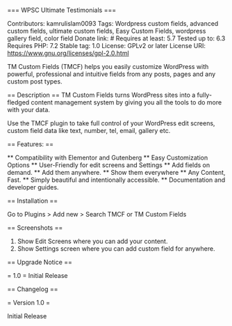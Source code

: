 === WPSC Ultimate Testimonials === 

Contributors: kamrulislam0093
Tags: Wordpress custom fields, advanced custom fields, ultimate custom fields, Easy Custom Fields, wordpress gallery field, color field 
Donate link: # 
Requires at least: 5.7 
Tested up to: 6.3 
Requires PHP: 7.2 
Stable tag: 1.0
License: GPLv2 or later 
License URI: https://www.gnu.org/licenses/gpl-2.0.html

TM Custom Fields (TMCF) helps you easily customize WordPress with powerful, professional and intuitive fields from any posts, pages and any custom post types.

== Description == 
TM Custom Fields turns WordPress sites into a fully-fledged content management system by giving you all the tools to do more with your data.

Use the TMCF plugin to take full control of your WordPress edit screens, custom field data like text, number, tel, email, gallery etc.

== Features: ==

** Compatibility with Elementor and Gutenberg
** Easy Customization Options
** User-Friendly for edit screens and Settings
** Add fields on demand.
** Add them anywhere.
** Show them everywhere
** Any Content, Fast.
** Simply beautiful and intentionally accessible.
** Documentation and developer guides.

== Installation == 

Go to Plugins > Add new > Search TMCF or TM Custom Fields

== Screenshots ==
 
1. Show Edit Screens where you can add your content.
2. Show Settings screen where you can add custom field for anywhere.

 == Upgrade Notice ==
 
 = 1.0 =
Initial Release

== Changelog ==

= Version 1.0 =

Initial Release
